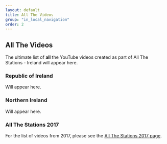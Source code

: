 ```yaml
---
layout: default
title: All The Videos
group: "in_local_navigation"
order: 2
---
```

<style>
.li {display:list-item;list-style-type:disc;}
.bl {color:blue;}
.bk {color:black;}
.rd {color:red;}
</style>
## All The Videos

The ultimate list of **all** the YouTube videos created as part of All The Stations - Ireland will appear here.

### Republic of Ireland

Will appear here.

### Northern Ireland

Will appear here.

### All The Stations 2017

For the list of videos from 2017, please see the <a href="ats2017">All The Stations 2017 page</a>.

